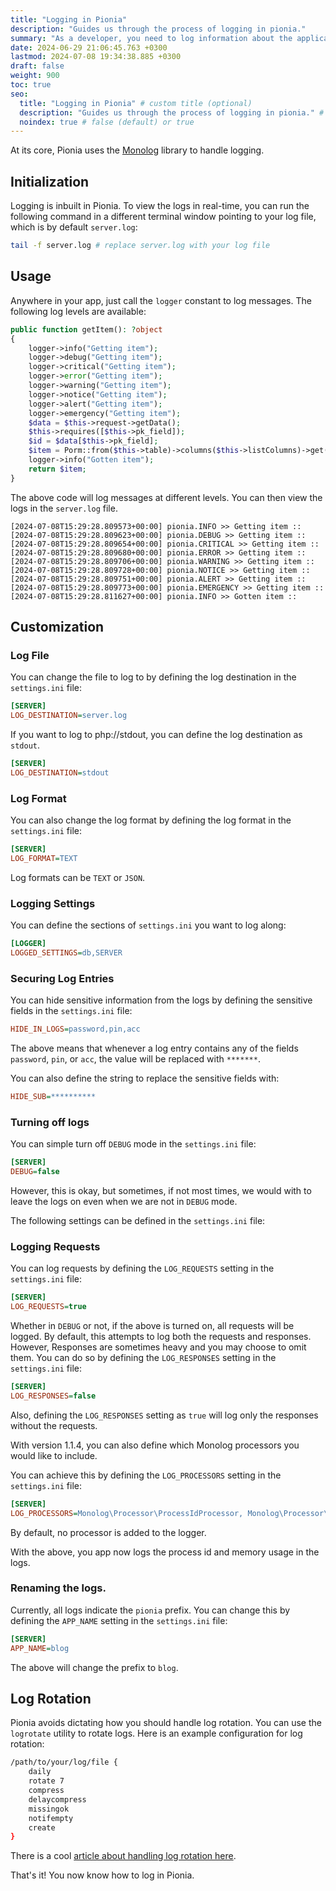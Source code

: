 ```yaml
---
title: "Logging in Pionia"
description: "Guides us through the process of logging in pionia."
summary: "As a developer, you need to log information about the application's state, errors, and other important information. This guide will show you how to log in pionia."
date: 2024-06-29 21:06:45.763 +0300
lastmod: 2024-07-08 19:34:38.885 +0300
draft: false
weight: 900
toc: true
seo:
  title: "Logging in Pionia" # custom title (optional)
  description: "Guides us through the process of logging in pionia." # custom description (recommended)
  noindex: true # false (default) or true
---
```

    

At its core, Pionia uses the [Monolog](https://github.com/Seldaek/monolog) library to handle logging.

## Initialization

Logging is inbuilt in Pionia. To view the logs in real-time, you can run the following command in a different terminal window pointing to your log file, which is by default `server.log`:

```bash
tail -f server.log # replace server.log with your log file
```

## Usage

Anywhere in your app, just call the `logger` constant to log messages. The following log levels are available:
```php
public function getItem(): ?object
{
    logger->info("Getting item");
    logger->debug("Getting item");
    logger->critical("Getting item");
    logger->error("Getting item");
    logger->warning("Getting item");
    logger->notice("Getting item");
    logger->alert("Getting item");
    logger->emergency("Getting item");
    $data = $this->request->getData();
    $this->requires([$this->pk_field]);
    $id = $data[$this->pk_field];
    $item = Porm::from($this->table)->columns($this->listColumns)->get($id);
    logger->info("Gotten item");
    return $item;
}
```

The above code will log messages at different levels. You can then view the logs in the `server.log` file.

```text
[2024-07-08T15:29:28.809573+00:00] pionia.INFO >> Getting item ::  
[2024-07-08T15:29:28.809623+00:00] pionia.DEBUG >> Getting item ::  
[2024-07-08T15:29:28.809654+00:00] pionia.CRITICAL >> Getting item ::  
[2024-07-08T15:29:28.809680+00:00] pionia.ERROR >> Getting item ::  
[2024-07-08T15:29:28.809706+00:00] pionia.WARNING >> Getting item ::  
[2024-07-08T15:29:28.809728+00:00] pionia.NOTICE >> Getting item ::  
[2024-07-08T15:29:28.809751+00:00] pionia.ALERT >> Getting item ::  
[2024-07-08T15:29:28.809773+00:00] pionia.EMERGENCY >> Getting item ::  
[2024-07-08T15:29:28.811627+00:00] pionia.INFO >> Gotten item :: 
```

## Customization

### Log File
You can change the file to log to by defining the log destination in the `settings.ini` file:

```ini
[SERVER]
LOG_DESTINATION=server.log
```
If you want to log to php://stdout, you can define the log destination as `stdout`.

```ini
[SERVER]
LOG_DESTINATION=stdout
```

### Log Format

You can also change the log format by defining the log format in the `settings.ini` file:

```ini
[SERVER]
LOG_FORMAT=TEXT
```
Log formats can be `TEXT` or `JSON`.

### Logging Settings

You can define the sections of `settings.ini` you want to log along:

```ini
[LOGGER]
LOGGED_SETTINGS=db,SERVER
```

### Securing Log Entries

You can hide sensitive information from the logs by defining the sensitive fields in the `settings.ini` file:

```ini
HIDE_IN_LOGS=password,pin,acc
```
The above means that whenever a log entry contains any of the fields `password`, `pin`, or `acc`, the value will be replaced with `*******`.

You can also define the string to replace the sensitive fields with:

```ini
HIDE_SUB=**********
```

### Turning off logs
You can simple turn off `DEBUG` mode in the `settings.ini` file:

```ini
[SERVER]
DEBUG=false
```

However, this is okay, but sometimes, if not most times, we would with to leave the logs on even when we are not in `DEBUG` mode.

The following settings can be defined in the `settings.ini` file:

### Logging Requests
You can log requests by defining the `LOG_REQUESTS` setting in the `settings.ini` file:

```ini
[SERVER]
LOG_REQUESTS=true
```
Whether in `DEBUG` or not, if the above is turned on, all requests will be logged.
By default, this attempts to log both the requests and responses. However, Responses are sometimes heavy and you may choose to omit them. You can do so by defining the `LOG_RESPONSES` setting in the `settings.ini` file:

```ini
[SERVER]
LOG_RESPONSES=false
```

Also, defining the `LOG_RESPONSES` setting as `true` will log only the responses without the requests.


With version 1.1.4, you can also define which Monolog processors you would like to include.

You can achieve this by defining the `LOG_PROCESSORS` setting in the `settings.ini` file:

```ini
[SERVER]
LOG_PROCESSORS=Monolog\Processor\ProcessIdProcessor, Monolog\Processor\MemoryUsageProcessor
```
By default, no processor is added to the logger.

With the above, you app now logs the process id and memory usage in the logs.

### Renaming the logs.

Currently, all logs indicate the `pionia` prefix. You can change this by defining the `APP_NAME` setting in the `settings.ini` file:

```ini
[SERVER]
APP_NAME=blog
```
The above will change the prefix to `blog`.

## Log Rotation

Pionia avoids dictating how you should handle log rotation. You can use the `logrotate` utility to rotate logs. Here is an example configuration for log rotation:

```bash
/path/to/your/log/file {
    daily
    rotate 7
    compress
    delaycompress
    missingok
    notifempty
    create
}
```

There is a cool [article about handling log rotation here](https://www.digitalocean.com/community/tutorials/how-to-manage-logfiles-with-logrotate-on-ubuntu-16-04).

That's it! You now know how to log in Pionia.
